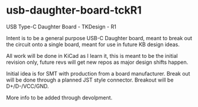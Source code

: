 # usb-daughter-board-tckR1
 USB Type-C Daughter Board - TKDesign - R1

Intent is to be a general purpose USB-C Daughter board, meant to break out the circuit onto a single board, meant for use in future KB design ideas.

All work will be done in KiCad as I learn it, this is meant to be the initial revision only, future revs will get new repos as major design shifts happen.

Initial idea is for SMT with production from a board manufacturer.  Break out will be done through a planned JST style connector. Breakout will be D+/D-/VCC/GND.

More info to be added through devolpment.